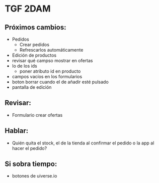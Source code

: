 # TGF 2DAM  
## Próximos cambios:  
- Pedidos
  - Crear pedidos
  - Refrescarlos automáticamente
- Edición de productos
- revisar qué campso mostrar en ofertas
- lo de los ids
  - poner atributo id en producto
- campos vacíos en los formularios
- boton borrar cuando el de añadir esté pulsado
- pantalla de edición
 
## Revisar:  
- Formulario crear ofertas

## Hablar:  
- Quién quita el stock, el de la tienda al confirmar el pedido o la app al hacer el pedido?

## Si sobra tiempo:
- botones de uiverse.io